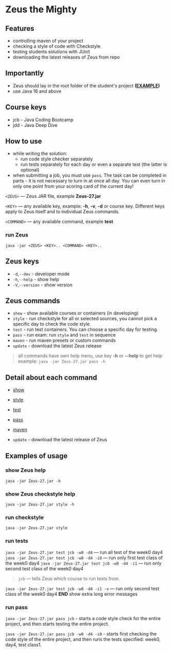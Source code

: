 # Zeus the Mighty

## Features

- controlling maven of your project
- checking a style of code with Checkstyle
- testing students solutions with JUnit
- downloading the latest releases of Zeus from repo

## Importantly

- Zeus should lay in the root folder of the student's project **([EXAMPLE](./detailManuals/projectFolder.md))**
- use Java 16 and above

## Course keys
* jcb - Java Coding Bootcamp
* jdd - Java Deep Dive

## How to use
- while writing the solution:
    - run code style checker separately
    - run tests separately for each day or even a separate test (the latter is optional)
- when submitting a job, you must use `pass`.
  The task can be completed in parts - it is not necessary to turn in at once all day.
  You can even turn in only one point from your scoring card of the current day!

`<ZEUS>` — Zeus JAR file, example **Zeus-27.jar**

`<KEY>` — any available key, example: **-h**, **-v**, **-d** or course key. Different keys apply to Zeus itself and to individual Zeus commands.

`<COMMAND>` — any available command, example **test**

### run Zeus

`java -jar <ZEUS> <KEY>.. <COMMAND> <KEY>..`

## Zeus keys

* `-d`,`--dev` - developer mode
* `-h`,`--help` - show help
* `-V`,`--version` - show version

## Zeus commands

* `show` - show available courses or containers (in developing)
* `style` - run checkstyle for all or selected sources, you cannot pick a specific day to check the code style.
* `test` - run test containers. You can choose a specific day for testing.
* `pass` - run exam: run `style` and `test` in sequence
* `maven` - run maven presets or custom commands
* `update` - download the latest Zeus release

> all commands have own help menu, use key **-h** or **--help** to get help
> example: `java -jar Zeus-27.jar pass -h`

## Detail about each command

- [show](./detailManuals/show.md)
- [style](./detailManuals/style.md)
- [test](./detailManuals/test.md)
- [pass](./detailManuals/pass.md)
- [maven](./detailManuals/maven.md)

- `update` - download the latest release of Zeus

## Examples of usage

### show Zeus help

`java -jar Zeus-27.jar -h`

### show Zeus checkstyle help

`java -jar Zeus-27.jar style -h`

### run checkstyle
`java -jar Zeus-27.jar style`

### run tests

`java -jar Zeus-27.jar test jcb -w0 -d4` — run all test of the week0 day4
`java -jar Zeus-27.jar test jcb -w0 -d4 -i0` — run only first test class of the week0 day4
`java -jar Zeus-27.jar test jcb -w0 -d4 -i1` — run only second test class of the week0 day4

> `jcb` — tells Zeus which course to run tests from.

`java -jar Zeus-27.jar test jcb -w0 -d4 -i1 -v` — run only second test class of the week0 day4 **END** show extra long error messages

### run pass
`java -jar Zeus-27.jar pass jcb` - starts a code style check for the entire project, and then starts testing the entire project.

`java -jar Zeus-27.jar pass jcb -w0 -d4 -i0` - starts first checking the code style of the entire project, and then runs the tests specified: week0, day4, test class1. 